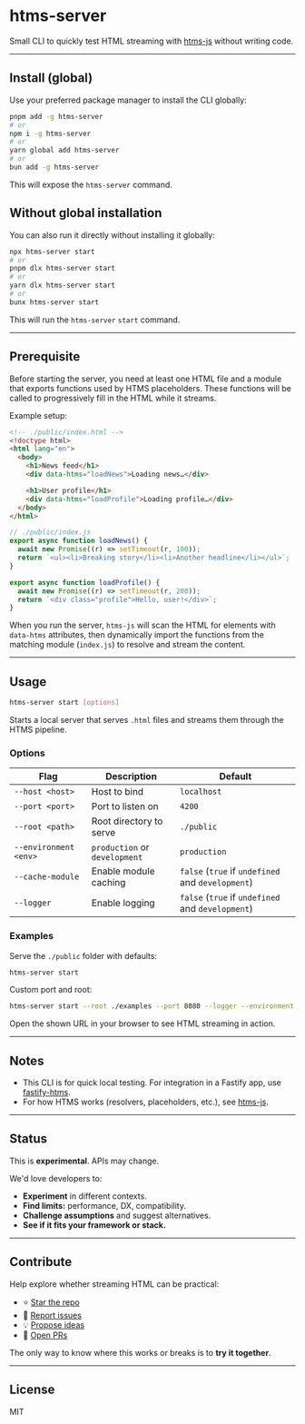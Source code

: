 # htms-server

Small CLI to quickly test HTML streaming with [htms-js](https://github.com/skarab42/htms-js) without writing code.

---

## Install (global)

Use your preferred package manager to install the CLI globally:

```bash
pnpm add -g htms-server
# or
npm i -g htms-server
# or
yarn global add htms-server
# or
bun add -g htms-server
```

This will expose the `htms-server` command.

## Without global installation

You can also run it directly without installing it globally:

```bash
npx htms-server start
# or
pnpm dlx htms-server start
# or
yarn dlx htms-server start
# or
bunx htms-server start
```

This will run the `htms-server` `start` command.

---

## Prerequisite

Before starting the server, you need at least one HTML file and a module that exports functions used by HTMS placeholders. These functions will be called to progressively fill in the HTML while it streams.

Example setup:

```html
<!-- ./public/index.html -->
<!doctype html>
<html lang="en">
  <body>
    <h1>News feed</h1>
    <div data-htms="loadNews">Loading news…</div>

    <h1>User profile</h1>
    <div data-htms="loadProfile">Loading profile…</div>
  </body>
</html>
```

```js
// ./public/index.js
export async function loadNews() {
  await new Promise((r) => setTimeout(r, 100));
  return `<ul><li>Breaking story</li><li>Another headline</li></ul>`;
}

export async function loadProfile() {
  await new Promise((r) => setTimeout(r, 200));
  return `<div class="profile">Hello, user!</div>`;
}
```

When you run the server, `htms-js` will scan the HTML for elements with `data-htms` attributes, then dynamically import the functions from the matching module (`index.js`) to resolve and stream the content.

---

## Usage

```bash
htms-server start [options]
```

Starts a local server that serves `.html` files and streams them through the HTMS pipeline.

### Options

| Flag                  | Description                   | Default                                           |
| --------------------- | ----------------------------- | ------------------------------------------------- |
| `--host <host>`       | Host to bind                  | `localhost`                                       |
| `--port <port>`       | Port to listen on             | `4200`                                            |
| `--root <path>`       | Root directory to serve       | `./public`                                        |
| `--environment <env>` | `production` or `development` | `production`                                      |
| `--cache-module`      | Enable module caching         | `false` (`true` if `undefined` and `development`) |
| `--logger`            | Enable logging                | `false` (`true` if `undefined` and `development`) |

### Examples

Serve the `./public` folder with defaults:

```bash
htms-server start
```

Custom port and root:

```bash
htms-server start --root ./examples --port 8080 --logger --environment development
```

Open the shown URL in your browser to see HTML streaming in action.

---

## Notes

- This CLI is for quick local testing. For integration in a Fastify app, use [fastify-htms](https://github.com/skarab42/htms-js/packages/fastify-htms/).
- For how HTMS works (resolvers, placeholders, etc.), see [htms-js](https://github.com/skarab42/htms-js).

---

## Status

This is **experimental**. APIs may change.

We'd love developers to:

- **Experiment** in different contexts.
- **Find limits:** performance, DX, compatibility.
- **Challenge assumptions** and suggest alternatives.
- **See if it fits your framework or stack.**

---

## Contribute

Help explore whether streaming HTML can be practical:

- ⭐ [Star the repo](https://github.com/skarab42/htms-js)
- 🐛 [Report issues](https://github.com/skarab42/htms-js/issues)
- 💡 [Propose ideas](https://github.com/skarab42/htms-js/discussions)
- 🙏 [Open PRs](https://github.com/skarab42/htms-js/pulls)

The only way to know where this works or breaks is to **try it together**.

---

## License

MIT
